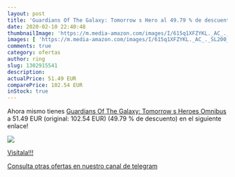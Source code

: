 ```yaml
---
layout: post
title: 'Guardians Of The Galaxy: Tomorrow s Hero al 49.79 % de descuento'
date: 2020-02-10 22:40:48
thumbnailImage: 'https://m.media-amazon.com/images/I/615q1XFZYKL._AC_._SL200_.jpg'
images: [ 'https://m.media-amazon.com/images/I/615q1XFZYKL._AC_._SL200_.jpg' ]
comments: true
category: ofertas
author: ring
slug: 1302915541
description:
actualPrice: 51.49 EUR
comparePrice: 102.54 EUR
inStock: true
---
```


Ahora mismo tienes [Guardians Of The Galaxy: Tomorrow s Heroes Omnibus](https://www.amazon.es/dp/1302915541/?tag=redken-21) a 51.49 EUR (original: 102.54 EUR) (49.79 %  de descuento) en el siguiente enlace!

[![](https://m.media-amazon.com/images/I/615q1XFZYKL._AC_._SL200_.jpg)](https://www.amazon.es/dp/1302915541/?tag=redken-21)

[Visítala!!!](https://www.amazon.es/dp/1302915541/?tag=redken-21)

[Consulta otras ofertas en nuestro canal de telegram](https://t.me/s/ofertas25)
